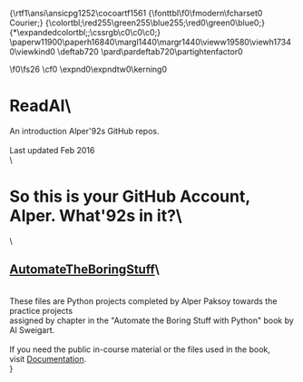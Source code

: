 {\rtf1\ansi\ansicpg1252\cocoartf1561
{\fonttbl\f0\fmodern\fcharset0 Courier;}
{\colortbl;\red255\green255\blue255;\red0\green0\blue0;}
{\*\expandedcolortbl;;\cssrgb\c0\c0\c0;}
\paperw11900\paperh16840\margl1440\margr1440\vieww19580\viewh17340\viewkind0
\deftab720
\pard\pardeftab720\partightenfactor0

\f0\fs26 \cf0 \expnd0\expndtw0\kerning0
# ReadAl\
An introduction Alper\'92s GitHub repos. \
\
Last updated Feb 2016\
\
# So this is your GitHub Account, Alper. What\'92s in it?\
\
## [AutomateTheBoringStuff](https://github.com/apaksoy/automatetheboringstuff)\
\
These files are Python projects completed by Alper Paksoy towards the practice projects \
assigned by chapter  in the "Automate the Boring Stuff with Python" book by Al Sweigart.\
\
If you need the public in-course material or the files used in the book, \
visit [Documentation](https://automatetheboringstuff.com/).\
}

